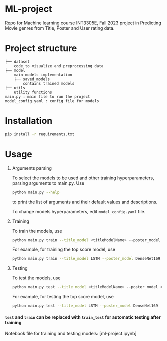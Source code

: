 # ML-project
Repo for Machine learning course INT3305E, Fall 2023 project in Predicting Movie genres from Title, Poster and User rating data.

# Project structure
```
├── dataset
    code to visualize and preprocessing data
├── model
    main models implementation
    ├── saved_models
        contains trained models
├── utils
    utility functions
main.py : main file to run the project
model_config.yaml : config file for models
```

# Installation
``` bash
pip install -r requirements.txt
```

# Usage
1. Arguments parsing

    To select the models to be used and other training hyperparameters, parsing arguments to main.py. Use
    ``` bash
    python main.py --help
    ```
    to print the list of arguments and their default values and descriptions.

    To change models hyperparameters, edit `model_config.yaml` file.
2. Training

    To train the models, use
    ``` bash
    python main.py train --title_model <titleModelName> --poster_model <posterModelName> --urating <userRatingsModelName> --checkpoint <checkpointFileName>
    ```

    For example, for training the top score model, use
    ``` bash
    python main.py train --title_model LSTM --poster_model DenseNet169  --urating_model FNN --use_dropped_data False --batch_size 32  --image_size 256 --max_epochs 20 --checkpoint lstm_den169_fnn_nodrop
    ```

3. Testing

    To test the models, use
    ``` bash
    python main.py test --title_model <titleModelName> --poster_model <posterModelName> --urating <userRatingsModelName> --checkpoint <checkpointFileName>
    ```

    For example, for testing the top score model, use
    ``` bash
    python main.py test --title_model LSTM --poster_model DenseNet169  --urating_model FNN --use_dropped_data False --batch_size 32  --image_size 256 --max_epochs 20 --checkpoint lstm_den169_fnn_nodrop
    ```

#### `test` and `train` can be replaced with `train_test` for automatic testing after training

Notebook file for training and testing models: [ml-project.ipynb]